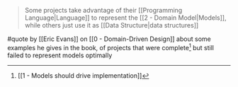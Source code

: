> Some projects take advantage of their [[Programming Language|Language]] to represent the [[2 - Domain Model|Models]], while others just use it as [[Data Structure|data structures]]

#quote by [[Eric Evans]] on [[0 - Domain-Driven Design]] about some examples he gives in the book, of projects that were  complete[^1] but still failed to represent models optimally

[^1]: [[1 - Models should drive implementation]]